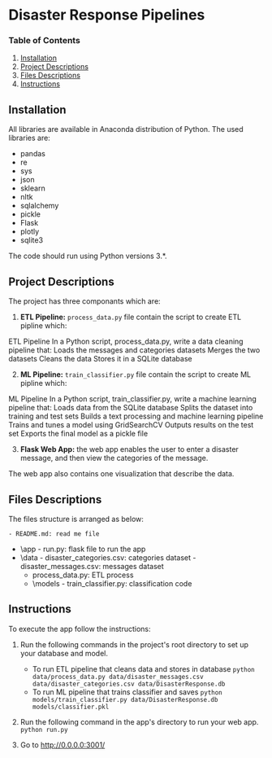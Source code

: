 # Disaster Response Pipelines


### Table of Contents

1. [Installation](#installation)
2. [Project Descriptions](#descriptions)
3. [Files Descriptions](#files)
4. [Instructions](#instructions)

## Installation <a name="installation"></a>

All libraries are available in Anaconda distribution of Python. The used libraries are:

- pandas
- re
- sys
- json
- sklearn
- nltk
- sqlalchemy
- pickle
- Flask
- plotly
- sqlite3

The code should run using Python versions 3.*.


## Project Descriptions<a name = "descriptions"></a>
The project has three componants which are:

1. **ETL Pipeline:** `process_data.py` file contain the script to create ETL pipline which:

ETL Pipeline In a Python script, process_data.py, write a data cleaning pipeline that: Loads the messages and categories datasets Merges the two datasets Cleans the data Stores it in a SQLite database

2. **ML Pipeline:** `train_classifier.py` file contain the script to create ML pipline which:

ML Pipeline In a Python script, train_classifier.py, write a machine learning pipeline that: Loads data from the SQLite database Splits the dataset into training and test sets Builds a text processing and machine learning pipeline Trains and tunes a model using GridSearchCV Outputs results on the test set Exports the final model as a pickle file

3. **Flask Web App:** the web app enables the user to enter a disaster message, and then view the categories of the message.

The web app also contains one visualization that describe the data.



## Files Descriptions <a name="files"></a>

The files structure is arranged as below:

	- README.md: read me file

  - \app
			- run.py: flask file to run the app
  - \data
			- disaster_categories.csv: categories dataset
			- disaster_messages.csv: messages dataset
      - process_data.py: ETL process
	- \models
			- train_classifier.py: classification code

## Instructions <a name="instructions"></a>

To execute the app follow the instructions:
1. Run the following commands in the project's root directory to set up your database and model.

    - To run ETL pipeline that cleans data and stores in database
        `python data/process_data.py data/disaster_messages.csv data/disaster_categories.csv data/DisasterResponse.db`
    - To run ML pipeline that trains classifier and saves
        `python models/train_classifier.py data/DisasterResponse.db models/classifier.pkl`

2. Run the following command in the app's directory to run your web app.
    `python run.py`

3. Go to http://0.0.0.0:3001/
